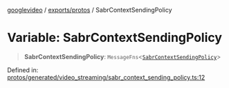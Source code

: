 [googlevideo](../../../README.md) / [exports/protos](../README.md) / SabrContextSendingPolicy

# Variable: SabrContextSendingPolicy

> **SabrContextSendingPolicy**: `MessageFns`\<[`SabrContextSendingPolicy`](../interfaces/SabrContextSendingPolicy.md)\>

Defined in: [protos/generated/video\_streaming/sabr\_context\_sending\_policy.ts:12](https://github.com/LuanRT/googlevideo/blob/d9eb9db82e3516a9a277a77a3d25342e9c5bf127/protos/generated/video_streaming/sabr_context_sending_policy.ts#L12)
